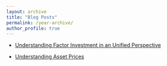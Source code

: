 ```yaml
---
layout: archive
title: "Blog Posts"
permalink: /year-archive/
author_profile: true
---
```


* [Understanding Factor Investment in an Unified Perspective](https://cynthia-xinyuwang.github.io/assets/UnderstandingAssetPrices.md) 

* [Understanding Asset Prices](https://Cynthia-XinyuWang.github.io/assets/UnderstandingAssetPrices.md) 
